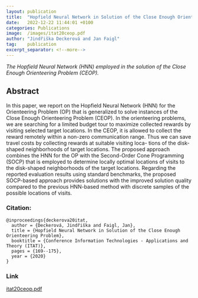 ```yaml
---
layout: publication
title:  "Hopfield Neural Network in Solution of the Close Enough Orienteering Problem"
date:   2022-12-22 11:44:01 +0100
categories: Publications
image:  /images/itat20ceop.pdf
author: "Jindřiška Deckerová and Jan Faigl"
tag:    publication
excerpt_separator: <!--more-->
---
```

*The Hopfield Neural Network (HNN) employed in the solution of the Close Enough Orienteering Problem (CEOP).*
<!--more-->

## Abstract 
In this paper, we report on the Hopfield Neural Network (HNN) for the Orienteering Problem (OP) that is generalized to solve instances of the Close Enough Orienteering Problem (CEOP). In the orienteering problems, we are searching for a limited budget tour to maximize collected rewards by visiting selected target locations. In the CEOP, it is allowed to collect the reward remotely within a non-zero communication range. Thus we can save travel costs by collecting rewards at suitable visiting loca- tions of the disk-shaped neighborhoods of target locations. The proposed approach combines the HNN for the OP with the Second-Order Cone Programming (SOCP) that is employed to determine locally optimal locations of visits to the disk-shaped neighborhoods of the target locations. Regarding the reported evaluation results using standard benchmarks, the proposed SOCP-based approach provides solutions with the improved solution quality compared to the previous HNN-based method with discrete samples of the possible locations of visits.

### Citation:
```
@inproceedings{deckerova20itat,
  author = {Deckerová, Jindřiška and Faigl, Jan},
  title = {Hopfield Neural Network in Solution of the Close Enough Orienteering Problem},
  booktitle = {Conference Information Technologies - Applications and Theory (ITAT)},
  pages = {169--175},
  year = {2020}
}
```

### Link
[itat20ceop.pdf](https://comrob.fel.cvut.cz/papers/itat20ceop.pdf)

<!-- ![test](/images/tspns.pdf){:class="post-img"} -->